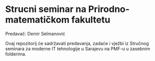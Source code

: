 # Strucni seminar na Prirodno-matematičkom fakultetu
Predavač: Demir Selmanović

Ovaj repozitorij će sadržavati predavanja, zadaće i vježbi iz Stručnog seminara za moderne IT tehnologije u Sarajevu na PMF-u u zasebnim folderima. 
